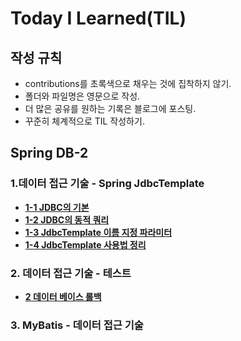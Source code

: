 # Today I Learned(TIL)

## 작성 규칙
- contributions를 초록색으로 채우는 것에 집착하지 않기.
- 폴더와 파일명은 영문으로 작성.
- 더 많은 공유를 원하는 기록은 블로그에 포스팅.
- 꾸준히 체계적으로 TIL 작성하기. 

## Spring DB-2

### 1.데이터 접근 기술 - Spring JdbcTemplate
 - [**1-1 JDBC의 기본**](https://github.com/YeongJae0114/TIL/blob/main/Spring-DB-2/Spring-DB-2_1-1.md)
 - [**1-2 JDBC의 동적 쿼리**](https://github.com/YeongJae0114/TIL/blob/main/Spring-DB-2/Spring-DB-2_1-2.md)
 - [**1-3 JdbcTemplate 이름 지정 파라미터**](https://github.com/YeongJae0114/TIL/blob/main/Spring-DB-2/Spring-DB-2_1-3.md)
 - [**1-4 JdbcTemplate 사용법 정리**](https://github.com/YeongJae0114/TIL/blob/main/Spring-DB-2/Spring-DB-2_1-4.md)

### 2. 데이터 접근 기술 - 테스트
 - [**2 데이터 베이스 롤백**](https://github.com/YeongJae0114/TIL/blob/main/Spring-DB-2/Spring-DB-2_2-1.md)


### 3. MyBatis - 데이터 접근 기술
